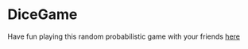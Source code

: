 # DiceGame
Have fun playing this random probabilistic game with your friends <a href="https://ayush23dash.github.io/DiceGame/">here</a>
